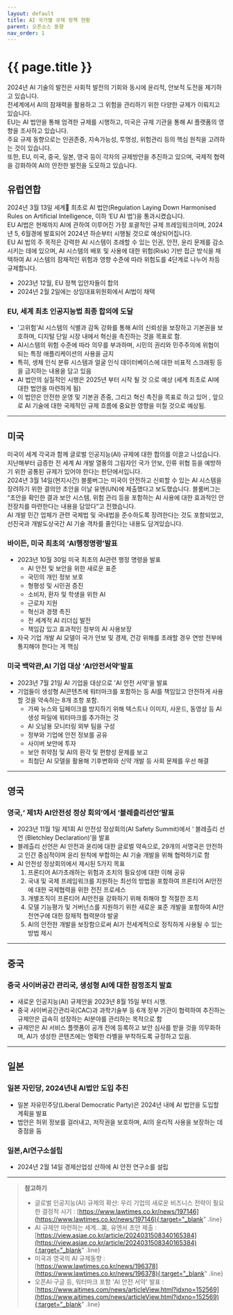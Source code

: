 ```yaml
---
layout: default
title: AI 국가별 규제 정책 현황
parent: 오픈소스 동향
nav_order: 1
---
```

# {{ page.title }}
<div class="summary">
2024년 AI 기술의 발전은 사회적 발전의 기회와 동시에 윤리적, 안보적 도전을 제기하고 있습니다.<br>
전세계에서 AI의 잠재력을 활용하고 그 위험을 관리하기 위한 다양한 규제가 이뤄지고 있습니다.<br>
EU는 AI 법안을 통해 엄격한 규제를 시행하고, 미국은 규제 기관을 통해 AI 플랫폼의 영향을 조사하고 있습니다.<br>
주요 규제 동향으로는 인권존중, 지속가능성, 투명성, 위험관리 등의 핵심 원칙을 고려하는 것이 있습니다.<br>
또한, EU, 미국, 중국, 일본, 영국 등이 각자의 규제방안을 추진하고 있으며, 국제적 협력을 강화하여 AI의 안전한 발전을 도모하고 있습니다.
</div>

## 유럽연합

2024년 3월 13일 세계 최초로 AI 법안(Regulation Laying Down Harmonised Rules on Artificial Intelligence, 이하 ‘EU AI 법’)을 통과시켰습니다.<br>
EU AI법은 현재까지 AI에 관하여 이루어진 가장 포괄적인 규제 프레임워크이며, 2024년 5, 6월경에 발효되어 2024년 하순부터 시행될 것으로 예상되어집니다.<br>
EU AI 법의 주 목적은 강력한 AI 시스템이 초래할 수 있는 인권, 안전, 윤리 문제를 감소시키는 데에 있으며, AI 시스템의 배포 및 사용에 대한 위험(Risk) 기반 접근 방식을 채택하여 AI 시스템의 잠재적인 위험과 영향 수준에 따라 위험도를 4단계로 나누어 차등 규제합니다.

- 2023년 12월, EU 정책 입안자들이 합의
- 2024년 2월 2일에는 상임대표위원회에서 AI법이 채택


### EU, 세계 최초 인공지능법 최종 합의에 도달
- '고위험'AI 시스템의 식별과 감독 강화를 통해 AI의 신뢰성을 보장하고 기본권을 보호하며, 디지털 단일 시장 내에서 혁신을 촉진하는 것을 목표로 함.
- AI시스템의 위험 수준에 따라 의무를 부과하며, 시민의 권리와 민주주의에 위협이 되는 특정 애플리케이션의 사용을 금지
- 특히, 생체 인식 분류 시스템과 얼굴 인식 데이터베이스에 대한 비표적 스크래핑 등을 금지하는 내용을 담고 있음
- AI 법안의 실질적인 시행은 2025년 부터 시작 될 것 으로 예상 (세계 최초로 AI에 대한 법안을 마련하게 됨)
- 이 법안은 안전한 운영 및 기본권 존중, 그리고 혁신 촉진을 목표로 하고 있어 , 앞으로 AI 기술에 대한 국제적인 규제 흐름에 중요한 영향을 미칠 것으로 예상됨.


----

## 미국
미국이 세계 각국과 함께 글로벌 인공지능(AI) 규제에 대한 합의를 이끌고 나섰습니다.<br>
지난해부터 급증한 전 세계 AI 개발 열풍의 그림자인 국가 안보, 인류 위협 등을 예방하기 위한 공통된 규제가 있어야 한다는 판단에서입니다.<br>
2024년 3월 14일(현지시간) 블룸버그는 미국이 안전하고 신뢰할 수 있는 AI 시스템을 장려하기 위한 결의안 초안을 이날 유엔(UN)에 제출했다고 보도했습니다.
블룸버그는 “초안을 확인한 결과 보안 시스템, 위험 관리 등을 포함하는 AI 사용에 대한 효과적인 안전장치를 마련한다는 내용을 담았다”고 전했습니다.<br>
AI 개발 민간 업체가 관련 국제법 및 국내법을 준수하도록 장려한다는 것도 포함되었고, 선진국과 개발도상국간 AI 기술 격차를 줄인다는 내용도 담겨있습니다.<br>


### 바이든, 미국 최초의 ‘AI행정명령’발표
- 2023년 10월 30일 미국 최초의 AI관련 행정 명령을 발표
  - AI 안전 및 보안을 위한 새로운 표준 
  - 국민의 개인 정보 보호 
  - 형평성 및 시민권 증진 
  - 소비자, 환자 및 학생을 위한 AI
  - 근로자 지원 
  - 혁신과 경쟁 촉진 
  - 전 세계적 AI 리더십 발전 
  - 책임감 있고 효과적인 정부의 AI 사용보장 
- 자국 기업 개발 AI 모델이 국가 안보 및 경제, 건강 위해를 초래할 경우 연방 전부에 통지해야 한다는 게 핵심

### 미국 백악관,AI 기업 대상 ‘AI안전서약’발표
- 2023년 7월 21일 AI 기업을 대상으로 'AI 안전 서약'을 발표 
- 기업들이 생성형 AI콘텐츠에 워터마크를 포함하는 등 AI를 책임있고 안전하게 사용할 것을 약속하는 8개 조항 포함. 
  - 가짜 뉴스와 딥페이크를 방지하기 위해 텍스트나 이미지, 사운드, 동영상 등 AI 생성 파일에 워터마크를 추가하는 것 
  - AI 오남용 모니터링 외부 팀을 구성 
  - 정부와 기업에 안전 정보를 공유 
  - 사이버 보안에 투자 
  - 보안 취약점 및 AI의 환각 및 편향성 문제를 보고 
  - 최첨단 AI 모델을 활용해 기후변화와 신약 개발 등 사회 문제를 우선 해결

----


## 영국
### 영국,‘ 제1차 AI안전성 정상 회의’에서 ‘블레츨리선언’발표
- 2023년 11월 1일 제1회 AI 안전성 정상회의(AI Safety Summit)에서 ‘ 블레츨리 선언 (Bletchley Declaration)’을 발표 
- 블레츨리 선언은 AI 안전과 윤리에 대한 글로벌 약속으로, 29개의 서명국은 안전하고 인간 중심적이며 윤리 원칙에 부합하는 AI 기술 개발을 위해 협력하기로 함 
- AI 안전성 정상회의에서 제시된 5가지 목표
  1. 프론티어 AI가초래하는 위험과 조치의 필요성에 대한 이해 공유
  2. 국내 및 국제 프레임워크를 지원하는 최선의 방법을 포함하여 프론티어 AI안전에 대한  국제협력을 위한 전진 프로세스
  3. 개별조직이 프론티어  AI안전을 강화하기 위해 취해야 할 적절한 조치
  4. 모델 기능평가 및 거버넌스를 지원하기 위한 새로운 표준 개발을 포함하여 AI안전연구에 대한 잠재적 협력분야 발굴
  5. AI의 안전한 개발을 보장함으로써 AI가 전세계적으로 정직하게 사용될 수 있는 방법 제시

----

## 중국
### 중국 사이버공간 관리국, 생성형 AI에 대한 잠정조치 발효
- 새로운 인공지능(AI) 규제안을 2023년 8월 15일 부터 시행. 
- 중국 사이버공간관리국(CAC)과 과학기술부 등 6개 정부 기관이 협력하여 추진하는 규제안은 급속히 성장하는 AI분야를 관리하는 목적으로 함 
- 규제안은 AI 서비스 플랫폼이 공개 전에 등록하고 보안 심사를 받을 것을 의무화하며, AI가 생성한 콘텐츠에는 명확한 라벨을 부착하도록 규정하고 있음.

----

## 일본
### 일본 자민당, 2024년내 AI법안 도입 추진
- 일본 자유민주당(Liberal Democratic Party)은 2024년 내에 AI 법안을 도입할 계획을 발표 
- 법안은 허위 정보를 걸러내고, 저작권을 보호하며, AI의 윤리적 사용을 보장하는 데 중점을 둠


### 일본,AI연구소설립
- 2024년 2월 14일 경제산업성 산하에 AI 안전 연구소를 설립

----

>  **참고하기**  
>* 글로벌 인공지능(AI) 규제의 확산: 우리 기업의 새로운 비즈니스 전략이 필요한 결정적 시기 : [https://www.lawtimes.co.kr/news/197146](https://www.lawtimes.co.kr/news/197146){:target="_blank" .line} <br>
>* AI 규제안 마련하는 세계…美, 유엔서 초안 제출 : [https://view.asiae.co.kr/article/2024031508340165384](https://view.asiae.co.kr/article/2024031508340165384){:target="_blank" .line} <br>
>* 미국과 영국의 AI 규제동향 : [https://www.lawtimes.co.kr/news/196378](https://www.lawtimes.co.kr/news/196378){:target="_blank" .line} <br>
>* 오픈AI·구글 등, 워터마크 포함 'AI 안전 서약' 발표 : [https://www.aitimes.com/news/articleView.html?idxno=152569](https://www.aitimes.com/news/articleView.html?idxno=152569){:target="_blank" .line} <br>

